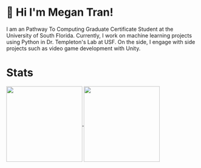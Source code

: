 # 👋 Hi I'm Megan Tran!

I am an Pathway To Computing Graduate Certificate Student at the University of South Florida. Currently, I work on machine learning projects using Python in Dr. Templeton's Lab at USF. On the side, I engage with side projects such as video game development with Unity.

# Stats

<a href="https://github.com/MeganTran6023/github-readme-stats">
  <img height=200 align="center" src="https://github-readme-stats.vercel.app/api?username=MeganTran6023&show_icons=true&theme=tokyonight&hide_rank=True" />
</a>
<a href="https://github.com/MeganTran6023/convoychat">
  <img height=200 align="center" src="https://github-readme-stats.vercel.app/api/top-langs/?username=MeganTran6023&theme=tokyonight&hide_progress=true&layout=compact&langs_count=8&card_width=320" />
</a>

<!--
**MeganTran6023/MeganTran6023** is a ✨ _special_ ✨ repository because its `README.md` (this file) appears on your GitHub profile.

Here are some ideas to get you started:

- 🔭 I’m currently working on ...
- 🌱 I’m currently learning ...
- 👯 I’m looking to collaborate on ...
- 🤔 I’m looking for help with ...
- 💬 Ask me about ...
- 📫 How to reach me: ...
- 😄 Pronouns: ...
- ⚡ Fun fact: ...
-->
